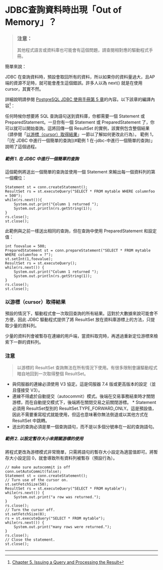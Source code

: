# JDBC查詢資料時出現「Out of Memory」？

> ### 注意：
>
> 其他程式語言或資料庫也可能會有這個問題，請查閱相對應的驅動程式手冊。

簡單來說：

JDBC 在查詢資料時，預設會取回所有的資料，所以如果你的資料量過大，且AP端的資源不足時，就可能會產生這個錯誤。許多人以為 next\(\) 就是在使用 cursor，其實不然。

詳細說明請參閱 [PostgreSQL JDBC 使用手冊第 5 章](https://jdbc.postgresql.org/documentation/head/query.html)的內容。以下該章的編譯內容[^1]：

任何時候你想要將 SQL 查詢語句送到資料庫，你都需要一個 Statement 或PreparedStatement。一旦你有一個 Statement 或 PreparedStatement 了，你可以就可以開始查詢。這將回傳一個 ResultSet 的實例，該實例包含整個結果（請參閱「[以游標（cursor）取得結果](#以-cursor-取得結果)」一節以了解如何更改此行為）。 範例 1，「[在 JDBC 中進行一個簡單的查詢](#範例 1 在-jdbc-中進行一個簡單的查詢)」說明了這個過程。

##### 範例 1. 在 JDBC 中進行一個簡單的查詢

這個範例將送出一個簡單的查詢並使用一個 Statement 來輸出每一個資料列的第一個欄位：

```
Statement st = conn.createStatement();
ResultSet rs = st.executeQuery("SELECT * FROM mytable WHERE columnfoo = 500");
while(rs.next()){
    System.out.print("Column 1 returned ");
    System.out.println(rs.getString(1));
}
rs.close();
st.close();
```

此範例與之前一樣送出相同的查詢，但在查詢中使用 PreparedStatement 和設定值：

```
int foovalue = 500;
PreparedStatement st = conn.prepareStatement("SELECT * FROM mytable WHERE columnfoo = ?");
st.setInt(1,foovalue);
ResultSet rs = st.executeQuery();
while(rs.next()) {
    System.out.print("Column 1 returned ");
    System.out.println(rs.getString(1));
}
rs.close();
st.close();
```

### 以游標（cursor）取得結果

預設的情況下，驅動程式會一次取回查詢的所有結果。這對於大數據來說可能會不方便，因此 JDBC 驅動程式提供了將 ResultSet 放在資料庫游標上的方法，只提取少量的資料列。

少量的資料列會被暫存在連線的用戶端，當資料取完時，再透過重新定位游標來檢索下一群的資料列。

### 注意

> 以游標的 ResultSet 查詢無法在所有情況下使用。有很多限制會讓驅動程式暗自地回到一次取得整個 ResultSet。

* 與伺服器的連線必須使用 V3 協定。這是伺服器 7.4 版或更高版本的設定（並且僅接受 V3）。
* 連線不得處於自動提交（autocommit）模式。後端在交易事務結束時才關閉游標，而在自動提交模式下，後端將在關閉交易之前關閉游標。 \* Statement 必須用 ResultSet型別的 ResultSet.TYPE\_FORWARD\_ONLY。這是預設值，因此不需要重寫程式就能使用，但這也意味著你無法倒退或以其他方式在 ResultSet 中跳轉。
* 送出的查詢必須是單一個查詢語句，而不是以多個分號串在一起的查詢語句。

##### 範例 2. 以設定暫存大小來開關游標的使用

將程式更改為游標模式非常簡單，只需將語句的暫存大小設定為適當值即可。將暫存大小設定回 0，就會導致所有資料列被暫存（預設行為）。

```
// make sure autocommit is off
conn.setAutoCommit(false);
Statement st = conn.createStatement();
// Turn use of the cursor on.
st.setFetchSize(50);
ResultSet rs = st.executeQuery("SELECT * FROM mytable");
while(rs.next()) {
    System.out.print("a row was returned.");
}
rs.close();
// Turn the cursor off.
st.setFetchSize(0);
rs = st.executeQuery("SELECT * FROM mytable");
while(rs.next()) {
    System.out.print("many rows were returned.");
}
rs.close();
// Close the statement.
st.close();
```

---

[^1]:  [Chapter 5. Issuing a Query and Processing the Result](https://jdbc.postgresql.org/documentation/head/query.html)

